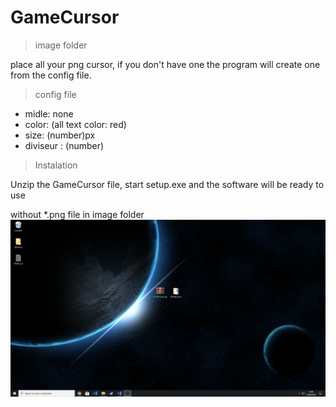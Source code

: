 # GameCursor

>image folder

place all your png cursor, if you don't have one the program will create one from the config file.

>config file

* midle: none
* color: (all text color: red)
* size: (number)px
* diviseur : (number) 
> Instalation 

Unzip the GameCursor file, start setup.exe and the software will be ready to use


without *.png file in image folder
![example](https://github.com/JulesG10/GameCursor/blob/master/demo.png)
